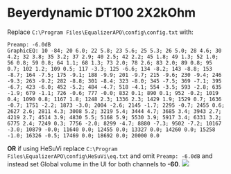 # Beyerdynamic DT100 2X2kOhm
Replace `C:\Program Files\EqualizerAPO\config\config.txt` with:
```
Preamp: -6.0dB
GraphicEQ: 10 -84; 20 6.0; 22 5.8; 23 5.6; 25 5.3; 26 5.0; 28 4.6; 30 4.2; 32 3.8; 35 3.2; 37 2.9; 40 2.5; 42 2.2; 45 1.8; 49 1.3; 52 1.0; 56 0.8; 59 0.8; 64 1.1; 68 1.3; 73 2.0; 78 2.6; 83 2.0; 89 0.8; 95 0.7; 102 1.2; 109 0.5; 117 -3.3; 125 -6.6; 134 -8.2; 143 -8.8; 153 -8.7; 164 -7.5; 175 -9.1; 188 -9.9; 201 -9.7; 215 -9.6; 230 -9.4; 246 -9.3; 263 -9.2; 282 -8.8; 301 -8.4; 323 -8.0; 345 -7.5; 369 -7.1; 395 -6.7; 423 -6.0; 452 -5.2; 484 -4.7; 518 -4.1; 554 -3.5; 593 -2.8; 635 -1.9; 679 -1.1; 726 -0.6; 777 -0.0; 832 0.1; 890 0.1; 952 -0.2; 1019 0.4; 1090 0.8; 1167 1.8; 1248 2.3; 1336 2.3; 1429 1.9; 1529 0.7; 1636 -0.7; 1751 -2.2; 1873 -3.0; 2004 -2.6; 2145 -1.7; 2295 -0.7; 2455 0.6; 2627 2.6; 2811 4.3; 3008 5.2; 3219 5.4; 3444 4.7; 3685 3.4; 3943 2.7; 4219 2.7; 4514 3.9; 4830 5.5; 5168 5.9; 5530 3.9; 5917 3.4; 6331 3.2; 6775 2.4; 7249 0.3; 7756 -2.0; 8299 -4.7; 8880 -7.3; 9502 -7.2; 10167 -3.0; 10879 -0.0; 11640 0.0; 12455 0.0; 13327 0.0; 14260 0.0; 15258 -1.0; 16326 -0.5; 17469 0.0; 18692 0.0; 20000 0.0
```
**OR** if using HeSuVi replace `C:\Program Files\EqualizerAPO\config\HeSuVi\eq.txt` and omit `Preamp: -6.0dB` and instead set Global volume in the UI for both channels to **-60**.
![](https://raw.githubusercontent.com/jaakkopasanen/AutoEq/master/results/Sonoma%20Model%20One/innerfidelity/onear/Beyerdynamic%20DT100%202X2kOhm/Beyerdynamic%20DT100%202X2kOhm.png)
